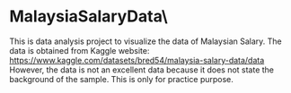 # MalaysiaSalaryData\
This is data analysis project to visualize the data of Malaysian Salary.
The data is obtained from Kaggle website: https://www.kaggle.com/datasets/bred54/malaysia-salary-data/data
However, the data is not an excellent data because it does not state the background of the sample.
This is only for practice purpose.
